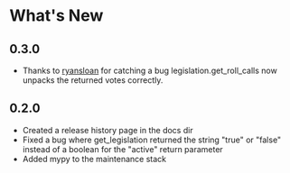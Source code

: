 # What's New

## 0.3.0

* Thanks to [ryansloan](https://github.com/ryansloan) for catching a bug 
legislation.get_roll_calls now unpacks the returned votes correctly.

## 0.2.0

* Created a release history page in the docs dir
* Fixed a bug where get_legislation returned the string "true" or "false" instead of a boolean for the "active" return
  parameter
* Added mypy to the maintenance stack
